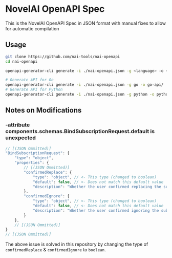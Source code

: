 # NovelAI OpenAPI Spec
This is the NovelAI OpenAPI Spec in JSON format with manual fixes to allow for automatic compilation

## Usage
```bash
git clone https://github.com/nai-tools/nai-openapi
cd nai-openapi

openapi-generator-cli generate -i ./nai-openapi.json -g <language> -o <output dir>

# Generate API for Go
openapi-generator-cli generate -i ./nai-openapi.json -g go -o go-api/
# Generate API for Python
openapi-generator-cli generate -i ./nai-openapi.json -g python -o python-api/
```

## Notes on Modifications

### -attribute components.schemas.BindSubscriptionRequest.default is unexpected
```js
// [(JSON Ommitted)]
"BindSubscriptionRequest": {
    "type": "object",
    "properties": {
        // [(JSON Ommitted)]
        "confirmedReplace": {
            "type": "object", // <- This type (changed to boolean)
            "default": false, // <- Does not match this default value
            "description": "Whether the user confirmed replacing the subscription"
        },
        "confirmedIgnore": {
            "type": "object", // <- This type (changed to boolean)
            "default": false, // <- Does not match this default value
            "description": "Whether the user confirmed ignoring the subscription"
        }
    },
    // [(JSON Ommitted)]
}
// [(JSON Ommitted)]
```
The above issue is solved in this repository by changing the type of `confirmedReplace` & `confirmedIgnore` to `boolean`.
